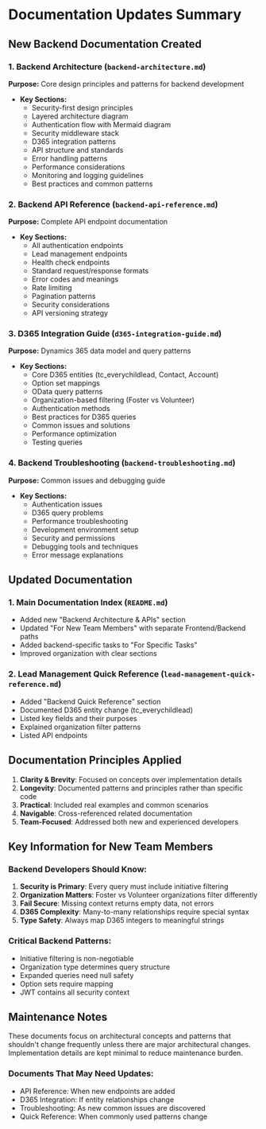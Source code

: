 # Documentation Updates Summary

## New Backend Documentation Created

### 1. Backend Architecture (`backend-architecture.md`)
**Purpose:** Core design principles and patterns for backend development
- **Key Sections:**
  - Security-first design principles
  - Layered architecture diagram
  - Authentication flow with Mermaid diagram
  - Security middleware stack
  - D365 integration patterns
  - API structure and standards
  - Error handling patterns
  - Performance considerations
  - Monitoring and logging guidelines
  - Best practices and common patterns

### 2. Backend API Reference (`backend-api-reference.md`)
**Purpose:** Complete API endpoint documentation
- **Key Sections:**
  - All authentication endpoints
  - Lead management endpoints
  - Health check endpoints
  - Standard request/response formats
  - Error codes and meanings
  - Rate limiting
  - Pagination patterns
  - Security considerations
  - API versioning strategy

### 3. D365 Integration Guide (`d365-integration-guide.md`)
**Purpose:** Dynamics 365 data model and query patterns
- **Key Sections:**
  - Core D365 entities (tc_everychildlead, Contact, Account)
  - Option set mappings
  - OData query patterns
  - Organization-based filtering (Foster vs Volunteer)
  - Authentication methods
  - Best practices for D365 queries
  - Common issues and solutions
  - Performance optimization
  - Testing queries

### 4. Backend Troubleshooting (`backend-troubleshooting.md`)
**Purpose:** Common issues and debugging guide
- **Key Sections:**
  - Authentication issues
  - D365 query problems
  - Performance troubleshooting
  - Development environment setup
  - Security and permissions
  - Debugging tools and techniques
  - Error message explanations

## Updated Documentation

### 1. Main Documentation Index (`README.md`)
- Added new "Backend Architecture & APIs" section
- Updated "For New Team Members" with separate Frontend/Backend paths
- Added backend-specific tasks to "For Specific Tasks"
- Improved organization with clear sections

### 2. Lead Management Quick Reference (`lead-management-quick-reference.md`)
- Added "Backend Quick Reference" section
- Documented D365 entity change (tc_everychildlead)
- Listed key fields and their purposes
- Explained organization filter patterns
- Listed API endpoints

## Documentation Principles Applied

1. **Clarity & Brevity**: Focused on concepts over implementation details
2. **Longevity**: Documented patterns and principles rather than specific code
3. **Practical**: Included real examples and common scenarios
4. **Navigable**: Cross-referenced related documentation
5. **Team-Focused**: Addressed both new and experienced developers

## Key Information for New Team Members

### Backend Developers Should Know:
1. **Security is Primary**: Every query must include initiative filtering
2. **Organization Matters**: Foster vs Volunteer organizations filter differently
3. **Fail Secure**: Missing context returns empty data, not errors
4. **D365 Complexity**: Many-to-many relationships require special syntax
5. **Type Safety**: Always map D365 integers to meaningful strings

### Critical Backend Patterns:
- Initiative filtering is non-negotiable
- Organization type determines query structure
- Expanded queries need null safety
- Option sets require mapping
- JWT contains all security context

## Maintenance Notes

These documents focus on architectural concepts and patterns that shouldn't change frequently unless there are major architectural changes. Implementation details are kept minimal to reduce maintenance burden.

### Documents That May Need Updates:
- API Reference: When new endpoints are added
- D365 Integration: If entity relationships change
- Troubleshooting: As new common issues are discovered
- Quick Reference: When commonly used patterns change